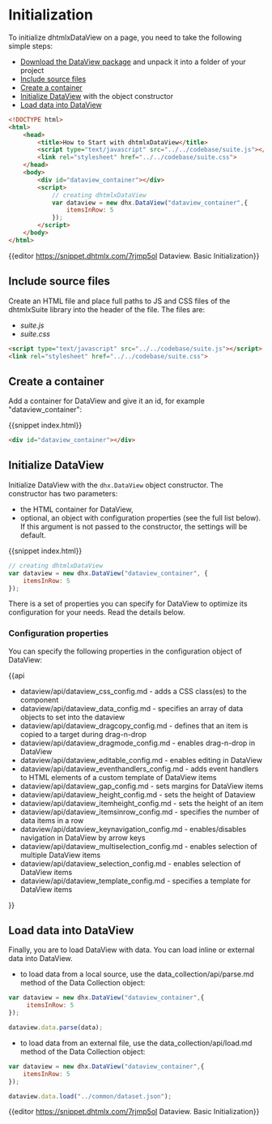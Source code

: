 Initialization
========================

To initialize dhtmlxDataView on a page, you need to take the following simple steps:

- [Download the DataView package](https://dhtmlx.com/docs/products/dhtmlxSuite/download.shtml) and unpack it into a folder of your project
- [Include source files](#includesourcefiles)
- [Create a container](#createacontainer)
- [Initialize DataView](#initializedataview) with the object constructor
- [Load data into DataView](#loaddataintodataview)

~~~html
<!DOCTYPE html>
<html>
    <head>
        <title>How to Start with dhtmlxDataView</title>         
        <script type="text/javascript" src="../../codebase/suite.js"></script>
        <link rel="stylesheet" href="../../codebase/suite.css">
    </head>
    <body>
        <div id="dataview_container"></div>
        <script>
            // creating dhtmlxDataView
            var dataview = new dhx.DataView("dataview_container",{
    			itemsInRow: 5
			});
        </script>
    </body>
</html>
~~~

{{editor    https://snippet.dhtmlx.com/7rjmp5ol	Dataview. Basic Initialization}}

Include source files
--------------------

Create an HTML file and place full paths to JS and CSS files of the dhtmlxSuite library into the header of the file. The files are:

- *suite.js*
- *suite.css*

~~~html
<script type="text/javascript" src="../../codebase/suite.js"></script>
<link rel="stylesheet" href="../../codebase/suite.css">
~~~

Create a container 
-----------------

Add a container for DataView and give it an id, for example "dataview_container":

{{snippet	index.html}}
~~~html
<div id="dataview_container"></div>
~~~

Initialize DataView
---------------------------------

Initialize DataView with the `dhx.DataView` object constructor. The constructor has two parameters:

- the HTML container for DataView,
- optional, an object with configuration properties (see the full list below). If this argument is not passed to the constructor, the settings will be default.

{{snippet	index.html}}
~~~js
// creating dhtmlxDataView
var dataview = new dhx.DataView("dataview_container", {
    itemsInRow: 5
});
~~~

There is a set of properties you can specify for DataView to optimize its configuration for your needs. Read the details below.


### Configuration properties


You can specify the following properties in the configuration object of DataView:

{{api

- dataview/api/dataview_css_config.md - adds a CSS class(es) to the component
- dataview/api/dataview_data_config.md - specifies an array of data objects to set into the dataview 
- dataview/api/dataview_dragcopy_config.md - defines that an item is copied to a target during drag-n-drop
- dataview/api/dataview_dragmode_config.md - enables drag-n-drop in DataView
- dataview/api/dataview_editable_config.md - enables editing in DataView
- dataview/api/dataview_eventhandlers_config.md - adds event handlers to HTML elements of a custom template of DataView items
- dataview/api/dataview_gap_config.md - sets margins for DataView items
- dataview/api/dataview_height_config.md - sets the height of Dataview
- dataview/api/dataview_itemheight_config.md - sets the height of an item
- dataview/api/dataview_itemsinrow_config.md - specifies the number of data items in a row
- dataview/api/dataview_keynavigation_config.md - enables/disables navigation in DataView by arrow keys
- dataview/api/dataview_multiselection_config.md - enables selection of multiple DataView items
- dataview/api/dataview_selection_config.md - enables selection of DataView items
- dataview/api/dataview_template_config.md - specifies a template for DataView items

}}

Load data into DataView
---------------------

Finally, you are to load DataView with data. You can load inline or external data into DataView.

- to load data from a local source, use the data_collection/api/parse.md method of the Data Collection object:

~~~js
var dataview = new dhx.DataView("dataview_container",{
	 itemsInRow: 5
});

dataview.data.parse(data);
~~~

- to load data from an external file, use the data_collection/api/load.md method of the Data Collection object:

~~~js
var dataview = new dhx.DataView("dataview_container",{
	itemsInRow: 5
});

dataview.data.load("../common/dataset.json");
~~~

{{editor    https://snippet.dhtmlx.com/7rjmp5ol	Dataview. Basic Initialization}}

